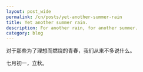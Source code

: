 ```yaml
---
layout: post_wide
permalink: /cn/posts/yet-another-summer-rain
title: Yet another summer rain.
description: For another rain, for another summer.
category: blog
---
```

<p>对于那些为了理想而燃烧的青春，我们从来不多说什么。</p>

<p>七月初一，立秋。</p>
